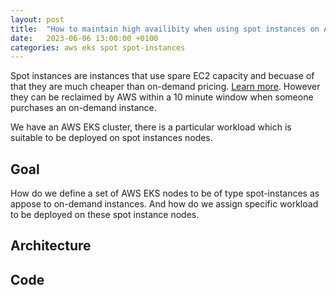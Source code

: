 ```yaml
---
layout: post
title:  "How to maintain high availibity when using spot instances on AWS EKS (Solving un-balanced pods)"
date:   2023-06-06 13:00:00 +0100
categories: aws eks spot spot-instances 
---
```


Spot instances are instances that use spare EC2 capacity and becuase of that they are much cheaper than on-demand pricing.
[Learn more](https://docs.aws.amazon.com/AWSEC2/latest/UserGuide/using-spot-instances.html). However they can be reclaimed by AWS within a 10 minute window when someone purchases an on-demand instance.

We have an AWS EKS cluster, there is a particular workload which is suitable to be deployed on spot instances nodes. 

## Goal

How do we define a set of AWS EKS nodes to be of type spot-instances as appose to on-demand instances. And how do we assign specific workload to be deployed on these spot instance nodes.


## Architecture



## Code


